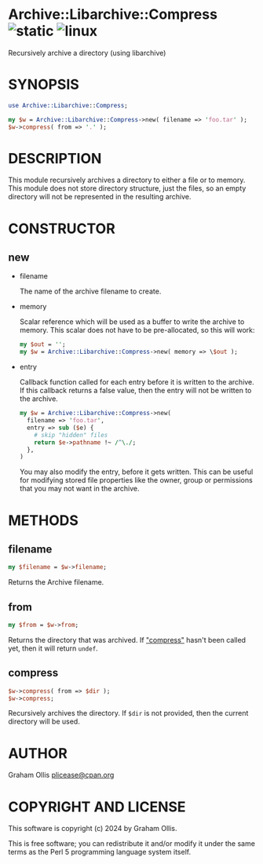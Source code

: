 # Archive::Libarchive::Compress ![static](https://github.com/uperl/Archive-Libarchive-Compress/workflows/static/badge.svg) ![linux](https://github.com/uperl/Archive-Libarchive-Compress/workflows/linux/badge.svg)

Recursively archive a directory (using libarchive)

# SYNOPSIS

```perl
use Archive::Libarchive::Compress;

my $w = Archive::Libarchive::Compress->new( filename => 'foo.tar' );
$w->compress( from => '.' );
```

# DESCRIPTION

This module recursively archives a directory to either a file or
to memory.  This module does not store directory structure, just
the files, so an empty directory will not be represented in the
resulting archive.

# CONSTRUCTOR

## new

- filename

    The name of the archive filename to create.

- memory

    Scalar reference which will be used as a buffer to write the archive
    to memory.  This scalar does not have to be pre-allocated, so this
    will work:

    ```perl
    my $out = '';
    my $w = Archive::Libarchive::Compress->new( memory => \$out );
    ```

- entry

    Callback function called for each entry before it is written to
    the archive.  If this callback returns a false value, then
    the entry will not be written to the archive.

    ```perl
    my $w = Archive::Libarchive::Compress->new(
      filename => 'foo.tar',
      entry => sub ($e) {
        # skip "hidden" files
        return $e->pathname !~ /^\./;
      },
    )
    ```

    You may also modify the entry, before it gets written.  This can
    be useful for modifying stored file properties like the owner,
    group or permissions that you may not want in the archive.

# METHODS

## filename

```perl
my $filename = $w->filename;
```

Returns the Archive filename.

## from

```perl
my $from = $w->from;
```

Returns the directory that was archived.  If ["compress"](#compress) hasn't been called yet,
then it will return `undef`.

## compress

```perl
$w->compress( from => $dir );
$w->compress;
```

Recursively archives the directory.  If `$dir` is not provided, then
the current directory will be used.

# AUTHOR

Graham Ollis <plicease@cpan.org>

# COPYRIGHT AND LICENSE

This software is copyright (c) 2024 by Graham Ollis.

This is free software; you can redistribute it and/or modify it under
the same terms as the Perl 5 programming language system itself.
